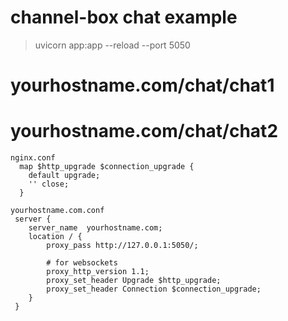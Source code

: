 # channel-box chat example
> uvicorn app:app --reload --port 5050  

# yourhostname.com/chat/chat1
# yourhostname.com/chat/chat2

```console
nginx.conf
  map $http_upgrade $connection_upgrade {
    default upgrade; 
    '' close;
  }  

yourhostname.com.conf
 server {
    server_name  yourhostname.com;
    location / {
        proxy_pass http://127.0.0.1:5050/;

        # for websockets
        proxy_http_version 1.1;
        proxy_set_header Upgrade $http_upgrade;
        proxy_set_header Connection $connection_upgrade;
    }  
 }
``` 
